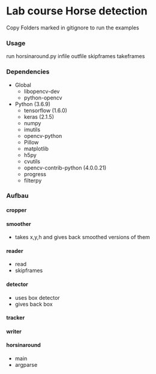 # Lab course Horse detection

Copy Folders marked in gitignore to run the examples

### Usage

run horsinaround.py infile outfile skipframes takeframes 

### Dependencies

 - Global
   - libopencv-dev
   - python-opencv
 - Python (3.6.9)
   - tensorflow (1.6.0)
   - keras (2.1.5)
   - numpy
   - imutils
   - opencv-python
   - Pillow
   - matplotlib
   - h5py
   - cvutils
   - opencv-contrib-python (4.0.0.21)
   - progress
   - filterpy
   
### Aufbau

#### cropper

#### smoother
 - takes x,y,h and gives back smoothed versions of them

#### reader
 - read
 - skipframes

#### detector
 - uses box detector
 - gives back box

#### tracker

#### writer

#### horsinaround
 - main
 - argparse
